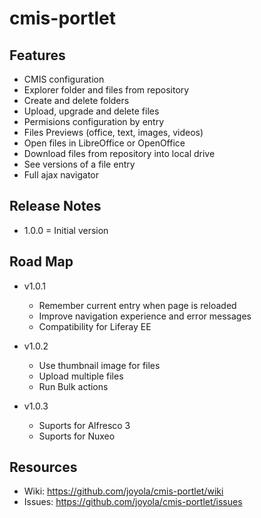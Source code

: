 # cmis-portlet

## Features

* CMIS configuration
* Explorer folder and files from repository
* Create and delete folders
* Upload, upgrade and delete files
* Permisions configuration by entry
* Files Previews (office, text, images, videos)
* Open files in LibreOffice or OpenOffice
* Download files from repository into local drive
* See versions of a file entry
* Full ajax navigator

##  Release Notes

* 1.0.0 = Initial version

## Road Map 

* v1.0.1
  - Remember current entry when page is reloaded
  - Improve navigation experience and error messages
  - Compatibility for Liferay EE

* v1.0.2
  - Use thumbnail image for files
  - Upload multiple files
  - Run Bulk actions

* v1.0.3
  - Suports for Alfresco 3
  - Suports for Nuxeo

## Resources

* Wiki: https://github.com/joyola/cmis-portlet/wiki
* Issues: https://github.com/joyola/cmis-portlet/issues

